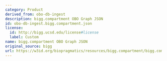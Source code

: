 ```yaml
---
category: Product
derived_from: obo-db-ingest
description: bigg.compartment OBO Graph JSON
id: obo-db-ingest.bigg.compartment.json
license:
  id: http://bigg.ucsd.edu/license#license
  label: Custom
name: bigg.compartment OBO Graph JSON
original_source: bigg
url: https://w3id.org/biopragmatics/resources/bigg.compartment/bigg.compartment.json
---
```

